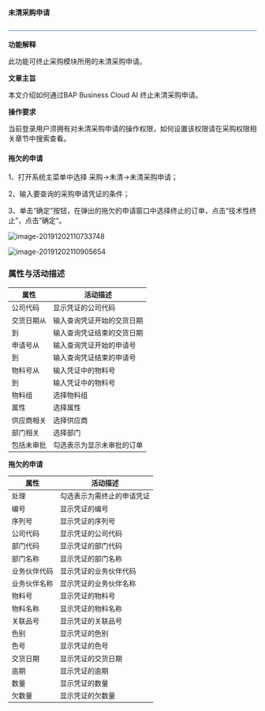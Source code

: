 **未清采购申请**

![img](图片/横线.png)

**功能解释**

此功能可终止采购模块所用的未清采购申请。

**文章主旨**

本文介绍如何通过BAP Business Cloud AI 终止未清采购申请。

**操作要求**

当前登录用户须拥有对未清采购申请的操作权限，如何设置该权限请在采购权限相关章节中搜索查看。

#### 拖欠的申请

1、打开系统主菜单中选择 采购->未清->未清采购申请；

2、输入要查询的采购申请凭证的条件；

3、单击“确定”按钮，在弹出的拖欠的申请窗口中选择终止的订单，点击“技术性终止”，点击”确定“。

![image-20191202110733748](D:\Backup\桌面\图片\未清采购申请1.png)

![image-20191202110905654](D:\Backup\桌面\图片\未清采购申请2.png)

### **属性与活动描述**

| 属性       | 活动描述                   |
| ---------- | -------------------------- |
| 公司代码   | 显示凭证的公司代码         |
| 交货日期从 | 输入查询凭证开始的交货日期 |
| 到         | 输入查询凭证结束的交货日期 |
| 申请号从   | 输入查询凭证开始的申请号   |
| 到         | 输入查询凭证结束的申请号   |
| 物料号从   | 输入凭证中的物料号         |
| 到         | 输入凭证中的物料号         |
| 物料组     | 选择物料组                 |
| 属性       | 选择属性                   |
| 供应商相关 | 选择供应商                 |
| 部门相关   | 选择部门                   |
| 包括未审批 | 勾选表示为显示未审批的订单 |

**拖欠的申请**

| 属性         | 活动描述                   |
| ------------ | -------------------------- |
| 处理         | 勾选表示为需终止的申请凭证 |
| 编号         | 显示凭证的编号             |
| 序列号       | 显示凭证的序列号           |
| 公司代码     | 显示凭证的公司代码         |
| 部门代码     | 显示凭证的部门代码         |
| 部门名称     | 显示凭证的部门名称         |
| 业务伙伴代码 | 显示凭证的业务伙伴代码     |
| 业务伙伴名称 | 显示凭证的业务伙伴名称     |
| 物料号       | 显示凭证的物料号           |
| 物料名称     | 显示凭证的物料名称         |
| 关联品号     | 显示凭证的关联品号         |
| 色别         | 显示凭证的色别             |
| 色号         | 显示凭证的色号             |
| 交货日期     | 显示凭证的交货日期         |
| 逾期         | 显示凭证的逾期             |
| 数量         | 显示凭证的数量             |
| 欠数量       | 显示凭证的欠数量           |